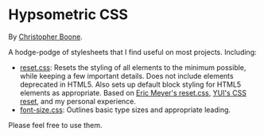 # Hypsometric CSS #

By [Christopher Boone][5].

A hodge-podge of stylesheets that I find useful on most projects. Including:

- [reset.css][1]: Resets the styling of all elements to the minimum possible, while keeping a few important details. Does not include elements deprecated in HTML5. Also sets up default block styling for HTML5 elements as appropriate. Based on [Eric Meyer's reset.css][2], [YUI's CSS reset][3], and my personal experience.
- [font-size.css][4]: Outlines basic type sizes and appropriate leading.

Please feel free to use them.


[1]: http://github.com/cboone/hypsometric-css/blob/master/reset/reset.css
[2]: http://meyerweb.com/eric/tools/css/reset
[3]: http://developer.yahoo.com/yui/3/cssreset/
[4]: http://github.com/cboone/hypsometric-css/blob/master/typography/font-size.css
[5]: http://hypsometry.com

